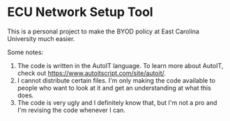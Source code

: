 # ECU Network Setup Tool
This is a personal project to make the BYOD policy at East Carolina University much easier.

Some notes:

1. The code is written in the AutoIT language. To learn more about AutoIT, check out https://www.autoitscript.com/site/autoit/.
2. I cannot distribute certain files. I'm only making the code available to people who want to look at it and get an understanding at what this does.
3. The code is very ugly and I definitely know that, but I'm not a pro and I'm revising the code whenever I can.


